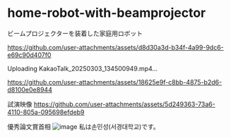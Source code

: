 # home-robot-with-beamprojector
ビームプロジェクターを装着した家庭用ロボット


https://github.com/user-attachments/assets/d8d30a3d-b34f-4a99-9dc6-e69c90d407f0



Uploading KakaoTalk_20250303_134500949.mp4…



https://github.com/user-attachments/assets/18625e9f-c8bb-4875-b2d6-d8100e0e8944



試演映像
https://github.com/user-attachments/assets/5d249363-73a6-4110-805a-095698efdeb9

優秀論文賞首相
![image](https://github.com/user-attachments/assets/5ea521d9-2700-47dc-b7f3-80e319693f0a)
私は손민성(서경대학교)です。
